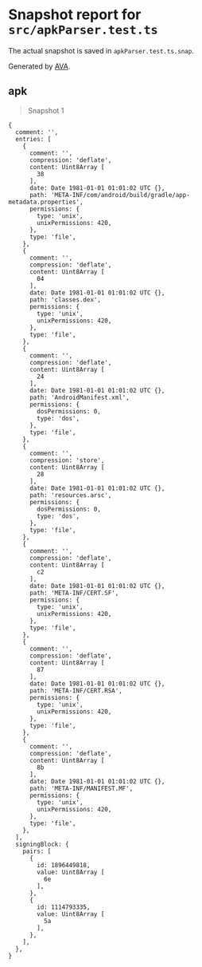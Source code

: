 # Snapshot report for `src/apkParser.test.ts`

The actual snapshot is saved in `apkParser.test.ts.snap`.

Generated by [AVA](https://avajs.dev).

## apk

> Snapshot 1

    {
      comment: '',
      entries: [
        {
          comment: '',
          compression: 'deflate',
          content: Uint8Array [
            38
          ],
          date: Date 1981-01-01 01:01:02 UTC {},
          path: 'META-INF/com/android/build/gradle/app-metadata.properties',
          permissions: {
            type: 'unix',
            unixPermissions: 420,
          },
          type: 'file',
        },
        {
          comment: '',
          compression: 'deflate',
          content: Uint8Array [
            04
          ],
          date: Date 1981-01-01 01:01:02 UTC {},
          path: 'classes.dex',
          permissions: {
            type: 'unix',
            unixPermissions: 420,
          },
          type: 'file',
        },
        {
          comment: '',
          compression: 'deflate',
          content: Uint8Array [
            24
          ],
          date: Date 1981-01-01 01:01:02 UTC {},
          path: 'AndroidManifest.xml',
          permissions: {
            dosPermissions: 0,
            type: 'dos',
          },
          type: 'file',
        },
        {
          comment: '',
          compression: 'store',
          content: Uint8Array [
            28
          ],
          date: Date 1981-01-01 01:01:02 UTC {},
          path: 'resources.arsc',
          permissions: {
            dosPermissions: 0,
            type: 'dos',
          },
          type: 'file',
        },
        {
          comment: '',
          compression: 'deflate',
          content: Uint8Array [
            c2
          ],
          date: Date 1981-01-01 01:01:02 UTC {},
          path: 'META-INF/CERT.SF',
          permissions: {
            type: 'unix',
            unixPermissions: 420,
          },
          type: 'file',
        },
        {
          comment: '',
          compression: 'deflate',
          content: Uint8Array [
            87
          ],
          date: Date 1981-01-01 01:01:02 UTC {},
          path: 'META-INF/CERT.RSA',
          permissions: {
            type: 'unix',
            unixPermissions: 420,
          },
          type: 'file',
        },
        {
          comment: '',
          compression: 'deflate',
          content: Uint8Array [
            8b
          ],
          date: Date 1981-01-01 01:01:02 UTC {},
          path: 'META-INF/MANIFEST.MF',
          permissions: {
            type: 'unix',
            unixPermissions: 420,
          },
          type: 'file',
        },
      ],
      signingBlock: {
        pairs: [
          {
            id: 1896449818,
            value: Uint8Array [
              6e
            ],
          },
          {
            id: 1114793335,
            value: Uint8Array [
              5a
            ],
          },
        ],
      },
    }
